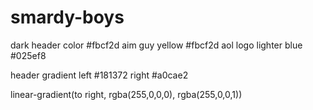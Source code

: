 # smardy-boys

dark header color #fbcf2d
aim guy yellow #fbcf2d
aol logo lighter blue #025ef8

header gradient left #181372  right #a0cae2

linear-gradient(to right, rgba(255,0,0,0), rgba(255,0,0,1))
